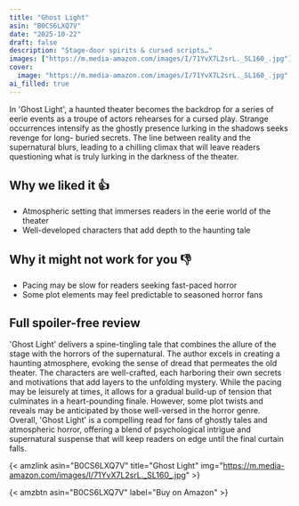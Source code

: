 ```yaml
---
title: "Ghost Light"
asin: "B0CS6LXQ7V"
date: "2025-10-22"
draft: false
description: "Stage-door spirits & cursed scripts…"
images: ["https://m.media-amazon.com/images/I/71YvX7L2srL._SL160_.jpg"]
cover:
  image: "https://m.media-amazon.com/images/I/71YvX7L2srL._SL160_.jpg"
ai_filled: true
---
```


In 'Ghost Light', a haunted theater becomes the backdrop for a series of eerie
events as a troupe of actors rehearses for a cursed play. Strange occurrences
intensify as the ghostly presence lurking in the shadows seeks revenge for long-
buried secrets. The line between reality and the supernatural blurs, leading to
a chilling climax that will leave readers questioning what is truly lurking in
the darkness of the theater.

## Why we liked it 👍
- Atmospheric setting that immerses readers in the eerie world of the theater
- Well-developed characters that add depth to the haunting tale

## Why it might not work for you 👎
- Pacing may be slow for readers seeking fast-paced horror
- Some plot elements may feel predictable to seasoned horror fans

## Full spoiler-free review
 'Ghost Light' delivers a spine-tingling tale that combines the allure of the
stage with the horrors of the supernatural. The author excels in creating a
haunting atmosphere, evoking the sense of dread that permeates the old theater.
The characters are well-crafted, each harboring their own secrets and
motivations that add layers to the unfolding mystery. While the pacing may be
leisurely at times, it allows for a gradual build-up of tension that culminates
in a heart-pounding finale. However, some plot twists and reveals may be
anticipated by those well-versed in the horror genre. Overall, 'Ghost Light' is
a compelling read for fans of ghostly tales and atmospheric horror, offering a
blend of psychological intrigue and supernatural suspense that will keep readers
on edge until the final curtain falls.

{< amzlink asin="B0CS6LXQ7V" title="Ghost Light" img="https://m.media-amazon.com/images/I/71YvX7L2srL._SL160_.jpg" >}

{< amzbtn asin="B0CS6LXQ7V" label="Buy on Amazon" >}

